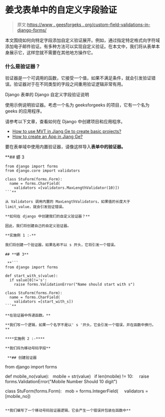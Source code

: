 # 姜戈表单中的自定义字段验证

> 原文:[https://www . geesforgeks . org/custom-field-validations-in-django-forms/](https://www.geeksforgeeks.org/custom-field-validations-in-django-forms/)

本文围绕如何向特定字段添加自定义验证展开。例如，通过指定特定格式向字符域添加电子邮件验证。有多种方法可以实现自定义验证。在本文中，我们将从表单本身展示它，这样您就不需要在其他地方操作它。

### 什么是验证器？

验证器是一个可调用的函数，它接受一个值，如果不满足条件，就会引发验证错误。验证器对于在不同类型的字段之间重用验证逻辑非常有用。

Django 表单的 Django 自定义字段验证说明

使用示例说明验证器。考虑一个名为 geeksforgeeks 的项目，它有一个名为 geeks 的应用程序。

请参考以下文章，查看如何在 Django 中创建项目和应用程序。

*   [How to use MVT in Jiang Ge to create basic projects?](https://www.geeksforgeeks.org/how-to-create-a-basic-project-using-mvt-in-django/)
*   [How to create an App in Jiang Ge?](https://www.geeksforgeeks.org/how-to-create-an-app-in-django/)

要在表单域中使用内置验证器，请像这样导入**表单中的验证器。**

 **## 蟒 3

```
from django import forms
from django.core import validators

class StuForm(forms.Form):
  name = forms.CharField(
    validators =[validators.MaxLengthValidator(10)])
```** 

从 Validators 调用内置的 MaxLengthValidators，如果值的长度大于 limit_value，就会引发验证错误。

**如何在 django 中创建我们的自定义验证器？**

因此，我们将创建自己的自定义验证器。

**实施例 1 :-**

我们将创建一个验证器，如果名称不以 s 开头，它将引发一个错误。

## **蟒 3**

 **```
from django import forms

def start_with_s(value):
  if value[0]!='s':
    raise forms.ValidationError("Name should start with s")

class StuForm(forms.Form):
  name = forms.CharField(
    validators =[start_with_s])
```** 

**在验证器中传递函数。**

**我们写一个逻辑，如果一个名字不是以' s '开头，它会引发一个错误，并在函数中换行。**

****实施例 2 :-****

**我们将为移动号码字段**

 **## 创建验证器

```
from django import forms

def mobile_no(value):
  mobile = str(value)
  if len(mobile) != 10:
    raise forms.ValidationError("Mobile Number Should 10 digit")

class StuForm(forms.Form):
  mob = forms.IntegerField(
    validators =[mobile_no])
```** 

**我们编写了一个移动号码验证器逻辑，它会产生一个错误并包装在函数中**